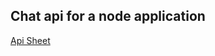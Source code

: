 ## Chat api for a node application
[Api Sheet](https://docs.google.com/spreadsheets/d/129V3e097aRGWKWHHiC0CgJ8XVGmj57L8tZjIuclDbI4/edit?usp=sharing)